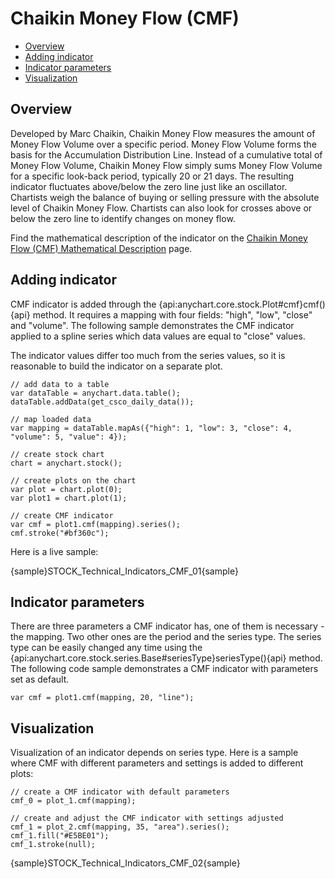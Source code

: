 # Chaikin Money Flow (CMF)	

* [Overview](#overview)
* [Adding indicator](#adding_indicator)
* [Indicator parameters](#indicator_parameters)
* [Visualization](#visualization)

## Overview

Developed by Marc Chaikin, Chaikin Money Flow measures the amount of Money Flow Volume over a specific period. Money Flow Volume forms the basis for the Accumulation Distribution Line. Instead of a cumulative total of Money Flow Volume, Chaikin Money Flow simply sums Money Flow Volume for a specific look-back period, typically 20 or 21 days. The resulting indicator fluctuates above/below the zero line just like an oscillator. Chartists weigh the balance of buying or selling pressure with the absolute level of Chaikin Money Flow. Chartists can also look for crosses above or below the zero line to identify changes on money flow.

Find the mathematical description of the indicator on the [Chaikin Money Flow (CMF) Mathematical Description](Mathematical_Description#chaikin_money_flow) page.

## Adding indicator

CMF indicator is added through the {api:anychart.core.stock.Plot#cmf}cmf(){api} method. It requires a mapping with four fields: "high", "low", "close" and "volume". The following sample demonstrates the CMF indicator applied to a spline series which data values are equal to "close" values.

The indicator values differ too much from the series values, so it is reasonable to build the indicator on a separate plot.

```
// add data to a table
var dataTable = anychart.data.table();
dataTable.addData(get_csco_daily_data());

// map loaded data
var mapping = dataTable.mapAs({"high": 1, "low": 3, "close": 4, "volume": 5, "value": 4});

// create stock chart
chart = anychart.stock();

// create plots on the chart
var plot = chart.plot(0);
var plot1 = chart.plot(1);

// create CMF indicator
var cmf = plot1.cmf(mapping).series();
cmf.stroke("#bf360c");
```

Here is a live sample:

{sample}STOCK\_Technical\_Indicators\_CMF\_01{sample}

## Indicator parameters

There are three parameters a CMF indicator has, one of them is necessary - the mapping. Two other ones are the period and the series type. The series type can be easily changed any time using the {api:anychart.core.stock.series.Base#seriesType}seriesType(){api} method. The following code sample demonstrates a CMF indicator with parameters set as default.

```
var cmf = plot1.cmf(mapping, 20, "line");
```

## Visualization

Visualization of an indicator depends on series type. Here is a sample where CMF with different parameters and settings is added to different plots:

```
// create a CMF indicator with default parameters
cmf_0 = plot_1.cmf(mapping);

// create and adjust the CMF indicator with settings adjusted
cmf_1 = plot_2.cmf(mapping, 35, "area").series();
cmf_1.fill("#E5BE01");
cmf_1.stroke(null);
```

{sample}STOCK\_Technical\_Indicators\_CMF\_02{sample}
